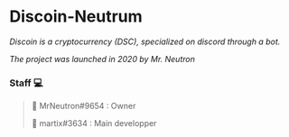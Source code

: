 # Discoin-Neutrum

_Discoin is a cryptocurrency (DSC), specialized on discord through a bot._

_The project was launched in 2020 by Mr. Neutron_

### Staff 💻
> 🧭 MrNeutron#9654 : Owner
> 
> 🔧 martix#3634 : Main developper


